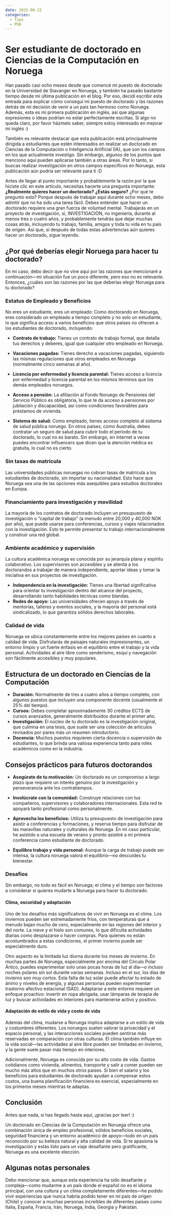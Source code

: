```yaml
---
date: 2025-06-22
categories:
  - Tips
  - PhD
---
```


# Ser estudiante de doctorado en Ciencias de la Computación en Noruega

Han pasado casi ocho meses desde que comencé mi puesto de doctorado en la Universidad de Stavanger en Noruega, y también ha pasado bastante tiempo desde mi última publicación en el blog. Por eso, decidí escribir esta entrada para explicar cómo conseguí mi puesto de doctorado y las razones detrás de mi decisión de venir a un país tan hermoso como Noruega. Además, esta es mi primera publicación en inglés, así que algunas expresiones o ideas podrían no estar perfectamente escritas. Si algo no queda claro, por favor házmelo saber, siempre estoy interesado en mejorar mi inglés :)

También es relevante destacar que esta publicación está principalmente dirigida a estudiantes que estén interesados en realizar un doctorado en Ciencias de la Computación o Inteligencia Artificial (IA), que son los campos en los que actualmente investigo. Sin embargo, algunos de los puntos que menciono aquí pueden aplicarse también a otras áreas. Por lo tanto, si buscas realizar investigación en otros campos específicos en Noruega, esta publicación aún podría ser relevante para ti :D

Antes de llegar al punto importante y probablemente la razón por la que hiciste clic en este artículo, necesitas hacerte una pregunta importante: **¿Realmente quieres hacer un doctorado?** **¿Estás seguro?** ¿Por qué te pregunto esto? Porque después de trabajar aquí durante ocho meses, debo admitir que no ha sido una tarea fácil. Debes entender que hacer un doctorado requiere una gran fuerza de voluntad mental. Trabajarás en un proyecto de investigación, sí, INVESTIGACIÓN, no ingeniería, durante al menos tres o cuatro años, y probablemente tendrás que dejar muchas cosas atrás, incluyendo tu trabajo, familia, amigos y toda tu vida en tu país de origen. Así que, si después de todas estas advertencias aún quieres hacer un doctorado, sigue leyendo.

## ¿Por qué deberías elegir Noruega para hacer tu doctorado?

En mi caso, debo decir que no vine aquí por las razones que mencionaré a continuación—mi situación fue un poco diferente, pero eso no es relevante. Entonces, ¿cuáles son las razones por las que deberías elegir Noruega para tu doctorado?

### Estatus de Empleado y Beneficios

No eres un estudiante, eres un empleado: Como doctorando en Noruega, eres considerado un empleado a tiempo completo y no solo un estudiante, lo que significa acceso a varios beneficios que otros países no ofrecen a los estudiantes de doctorado, incluyendo:

- **Contrato de trabajo:** Tienes un contrato de trabajo formal, que detalla tus derechos y deberes, igual que cualquier otro empleado en Noruega.

- **Vacaciones pagadas:** Tienes derecho a vacaciones pagadas, siguiendo las mismas regulaciones que otros empleados en Noruega (normalmente cinco semanas al año).

- **Licencia por enfermedad y licencia parental:** Tienes acceso a licencia por enfermedad y licencia parental en los mismos términos que los demás empleados noruegos.

- **Acceso a pensión:** La afiliación al Fondo Noruego de Pensiones del Servicio Público es obligatoria, lo que te da acceso a pensiones por jubilación y discapacidad, así como condiciones favorables para préstamos de vivienda.

- **Sistema de salud:** Como empleado, tienes acceso completo al sistema de salud pública noruego. En otros países, como Australia, debes contratar un seguro de salud para cubrir todo el período de tu doctorado, lo cual no es barato. Sin embargo, en internet a veces puedes encontrar influencers que dicen que la atención médica es gratuita, lo cual no es cierto.

### Sin tasas de matrícula

Las universidades públicas noruegas no cobran tasas de matrícula a los estudiantes de doctorado, sin importar su nacionalidad. Esto hace que Noruega sea una de las opciones más asequibles para estudios doctorales en Europa.

### Financiamiento para investigación y movilidad

La mayoría de los contratos de doctorado incluyen un presupuesto de investigación o “capital de trabajo” (a menudo entre 20,000 y 40,000 NOK por año), que puede usarse para conferencias, cursos y viajes relacionados con la investigación. Esto te permite presentar tu trabajo internacionalmente y construir una red global.

### Ambiente académico y supervisión

La cultura académica noruega es conocida por su jerarquía plana y espíritu colaborativo. Los supervisores son accesibles y se alienta a los doctorandos a trabajar de manera independiente, aportar ideas y tomar la iniciativa en sus proyectos de investigación.

- **Independencia en la investigación:** Tienes una libertad significativa para orientar tu investigación dentro del alcance del proyecto, desarrollando tanto habilidades técnicas como blandas.
- **Redes de apoyo:** Las universidades ofrecen apoyo a través de mentorías, talleres y eventos sociales, y la mayoría del personal está sindicalizado, lo que garantiza sólidos derechos laborales.

### Calidad de vida

Noruega se ubica constantemente entre los mejores países en cuanto a calidad de vida. Disfrutarás de paisajes naturales impresionantes, un entorno limpio y un fuerte énfasis en el equilibrio entre el trabajo y la vida personal. Actividades al aire libre como senderismo, esquí y navegación son fácilmente accesibles y muy populares.


## Estructura de un doctorado en Ciencias de la Computación

- **Duración:** Normalmente de tres a cuatro años a tiempo completo, con algunos puestos que incluyen una componente docente (usualmente el 25% del tiempo).
- **Cursos:** Debes completar aproximadamente 30 créditos ECTS de cursos avanzados, generalmente distribuidos durante el primer año.
- **Investigación:** El núcleo de tu doctorado es la investigación original, que culmina en una tesis, que suele ser una colección de artículos revisados por pares más un resumen introductorio.
- **Docencia:** Muchos puestos requieren cierta docencia o supervisión de estudiantes, lo que brinda una valiosa experiencia tanto para roles académicos como en la industria.


## Consejos prácticos para futuros doctorandos

- **Asegúrate de tu motivación:** Un doctorado es un compromiso a largo plazo que requiere un interés genuino por la investigación y perseverancia ante los contratiempos.

- **Involúcrate con la comunidad:** Construye relaciones con tus compañeros, supervisores y colaboradores internacionales. Esta red te apoyará tanto profesional como personalmente.

- **Aprovecha los beneficios:** Utiliza tu presupuesto de investigación para asistir a conferencias y formaciones, y reserva tiempo para disfrutar de las maravillas naturales y culturales de Noruega. En mi caso particular, he asistido a una escuela de verano y pronto asistiré a mi primera conferencia como estudiante de doctorado.

- **Equilibra trabajo y vida personal:** Aunque la carga de trabajo puede ser intensa, la cultura noruega valora el equilibrio—no descuides tu bienestar.

### Desafíos

Sin embargo, no todo es fácil en Noruega; el clima y el tiempo son factores a considerar si quieres mudarte a Noruega para hacer tu doctorado.

#### Clima, oscuridad y adaptación

Uno de los desafíos más significativos de vivir en Noruega es el clima. Los inviernos pueden ser extremadamente fríos, con temperaturas que a menudo bajan mucho de cero, especialmente en las regiones del interior y del norte. La nieve y el hielo son comunes, lo que dificulta actividades diarias como desplazarse o hacer compras. Para quienes no están acostumbrados a estas condiciones, el primer invierno puede ser especialmente duro.

Otro aspecto es la limitada luz diurna durante los meses de invierno. En muchas partes de Noruega, especialmente por encima del Círculo Polar Ártico, puedes experimentar solo unas pocas horas de luz al día—o incluso noches polares sin sol durante varias semanas. Incluso en el sur, los días de invierno son muy cortos. Esta falta de luz solar puede afectar tu estado de ánimo y niveles de energía, y algunas personas pueden experimentar trastorno afectivo estacional (SAD). Adaptarse a este entorno requiere un enfoque proactivo: invertir en ropa abrigada, usar lámparas de terapia de luz y buscar actividades en interiores para mantenerse activo y positivo.

#### Adaptación de estilo de vida y costo de vida

Además del clima, mudarse a Noruega implica adaptarse a un estilo de vida y costumbres diferentes. Los noruegos suelen valorar la privacidad y el espacio personal, y las interacciones sociales pueden sentirse más reservadas en comparación con otras culturas. El clima también influye en la vida social—las actividades al aire libre pueden ser limitadas en invierno, y la gente suele pasar más tiempo en interiores.

Adicionalmente, Noruega es conocida por su alto costo de vida. Gastos cotidianos como vivienda, alimentos, transporte y salir a comer pueden ser mucho más altos que en muchos otros países. Si bien el salario y los beneficios para estudiantes de doctorado ayudan a compensar estos costos, una buena planificación financiera es esencial, especialmente en los primeros meses mientras te adaptas.

## Conclusión

Antes que nada, si has llegado hasta aquí, ¡gracias por leer! :)

Un doctorado en Ciencias de la Computación en Noruega ofrece una combinación única de empleo profesional, sólidos beneficios sociales, seguridad financiera y un entorno académico de apoyo—todo en un país reconocido por su belleza natural y alta calidad de vida. Si te apasiona la investigación y estás listo para un viaje desafiante pero gratificante, Noruega es una excelente elección.


## Algunas notas personales

Debo mencionar que, aunque esta experiencia ha sido desafiante y compleja—como mudarme a un país donde el español no es el idioma principal, con una cultura y un clima completamente diferentes—he podido vivir experiencias que nunca habría podido tener en mi país de origen (Chile) y conocer a muchas personas increíbles de diferentes países como Italia, España, Francia, Irán, Noruega, India, Georgia y Pakistán.

